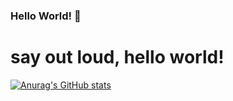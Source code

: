 ### Hello World! 👋

# say out loud, hello world!

[![Anurag's GitHub stats](https://github-readme-stats.vercel.app/api?username=arspujalabs)](https://wandercomputindo.com)
